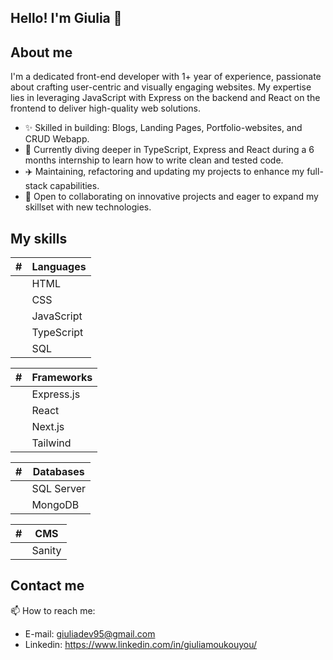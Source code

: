 ## Hello! I'm Giulia 👋

## About me
I'm a dedicated front-end developer with 1+ year of experience, passionate about crafting user-centric and visually engaging websites. My expertise lies in leveraging JavaScript with Express on the backend and React on the frontend to deliver high-quality web solutions.

- ✨ Skilled in building: Blogs, Landing Pages, Portfolio-websites, and CRUD Webapp.
- 🐲 Currently diving deeper in TypeScript, Express and React during a 6 months internship to learn how to write clean and tested code.
- ✈️ Maintaining, refactoring and updating my projects to enhance my full-stack capabilities.
- 🤝 Open to collaborating on innovative projects and eager to expand my skillset with new technologies.


## My skills

|    # | Languages |
|-----:|-----------|
|      | HTML      |
|      | CSS       |
|      | JavaScript|
|      | TypeScript| => currenlty learning
|      | SQL       |


|   #  | Frameworks |
|-----:|------------|
|      | Express.js |
|      | React      |
|      | Next.js    |
|      | Tailwind   |


|    # | Databases |
|-----:|-----------|
|      | SQL Server|
|      | MongoDB   | => currenlty learning

|   #  | CMS       |
|-----:|-----------|
|      | Sanity    |


## Contact me
 📫 How to reach me: 
 - E-mail: giuliadev95@gmail.com
-  Linkedin: https://www.linkedin.com/in/giuliamoukouyou/
  


